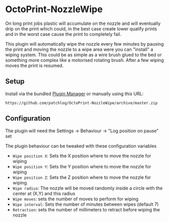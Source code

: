 # OctoPrint-NozzleWipe
On long print jobs plastic will accumulate on the nozzle and will eventually drip on the print which could, in the best case create lower qualify prints and in the worst case cause the print to completely fail.

This plugin will automatically wipe the nozzle every few minutes by pausing the print and moving the nozzle to a wipe area were you can "install" a wiping system. This could be as simple as a wire brush glued to the bed or something more complex like a motorised rotating brush.
After a few wiping moves the print is resumed.   

## Setup

Install via the bundled [Plugin Manager](https://github.com/foosel/OctoPrint/wiki/Plugin:-Plugin-Manager)
or manually using this URL:

    https://github.com/patchlog/OctoPrint-NozzleWipe/archive/master.zip


## Configuration

The plugin will need the Settings -> Behaviour -> "Log position on pause" set 

The plugin behaviour can be tweaked with these configuration variables

* `Wipe position X`: Sets the X position where to move the nozzle for wiping
* `Wipe position Y`: Sets the Y position where to move the nozzle for wiping
* `Wipe position Z`: Sets the Z position where to move the nozzle for wiping
* `Wipe radius`: The nozzle will be moved randomly inside a circle with the center at (X,Y) and this radius
* `Wipe moves`: sets the number of moves to perform for wiping
* `Wipe interval`: Sets the number of minutes between wipes (default 7)
* `Retraction`: sets the number of millimeters to retract before wiping the nozzle
